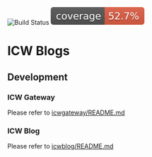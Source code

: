 ![Build Status](https://github.com/dongduong/icw-blogs/actions/workflows/build/badge.svg)
![Coverage](.github/badges/jacoco.svg)

# ICW Blogs

## Development

### ICW Gateway

Please refer to [icwgateway/README.md](https://github.com/dongduong/icw-blogs/tree/main/icwgateway/)

### ICW Blog

Please refer to [icwblog/README.md](https://github.com/dongduong/icw-blogs/tree/main/icwblog/)
